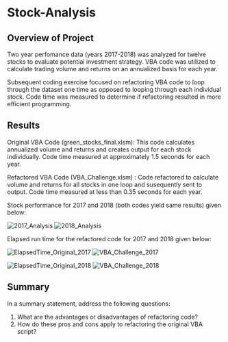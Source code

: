 # Stock-Analysis


## Overview of Project

Two year perfomance data (years 2017-2018) was analyzed for twelve stocks to evaluate potential investment strategy.  VBA code was utilized to calculate trading volume and returns on an annualized basis for each year.   

Subsequent coding exercise focused on refactoring VBA code to loop through the dataset one time as opposed to looping through each individual stock.  Code time was measured to determine if refactoring resulted in more efficient programming.

## Results

Original VBA Code (green_stocks_final.xlsm): This code calculates annualized volume and returns and creates output for each stock individually.  Code time measured at approximately 1.5 seconds for each year.

Refactored VBA Code (VBA_Challenge.xlsm) : Code refactored to calculate volume and returns for all stocks in one loop and susequently sent to output.  Code time measured at less than 0.35 seconds for each year.

Stock performance for 2017 and 2018 (both codes yield same results) given below:

![2017_Analysis](https://user-images.githubusercontent.com/71353552/95018749-dfe45200-061e-11eb-9491-ef8b378278b9.PNG)
![2018_Analysis](https://user-images.githubusercontent.com/71353552/95018828-53865f00-061f-11eb-82f2-a2867abe0096.PNG)


Elapsed run time for the refactored code for 2017 and 2018 given below:

![ElapsedTime_Original_2017](https://user-images.githubusercontent.com/71353552/95018927-c2fc4e80-061f-11eb-9b4f-8760adc46ab2.PNG)
![VBA_Challenge_2017](https://user-images.githubusercontent.com/71353552/95018928-c394e500-061f-11eb-962c-91507a2db5ce.PNG)

![ElapsedTime_Original_2018](https://user-images.githubusercontent.com/71353552/95018937-cee81080-061f-11eb-961b-0dbe72ca2c4f.PNG)
![VBA_Challenge_2018](https://user-images.githubusercontent.com/71353552/95018938-cf80a700-061f-11eb-8721-5f27a82cc3d4.PNG)


## Summary

In a summary statement, address the following questions:
1. What are the advantages or disadvantages of refactoring code?
2. How do these pros and cons apply to refactoring the original VBA script?


